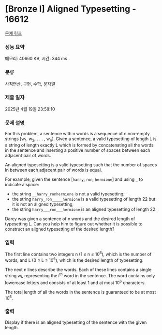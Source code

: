 # [Bronze I] Aligned Typesetting - 16612 

[문제 링크](https://www.acmicpc.net/problem/16612) 

### 성능 요약

메모리: 40660 KB, 시간: 344 ms

### 분류

사칙연산, 구현, 수학, 문자열

### 제출 일자

2025년 4월 19일 23:58:10

### 문제 설명

<p>For this problem, a sentence with n words is a sequence of n non-empty strings [w<sub>1</sub>, w<sub>2</sub>, . . . , w<sub>n</sub>]. Given a sentence, a valid typesetting of length L is a string of length exactly L which is formed by concatenating all the words in the sentence and inserting a positive number of spaces between each adjacent pair of words.</p>

<p>An aligned typesetting is a valid typesetting such that the number of spaces in between each adjacent pair of words is equal.</p>

<p>For example, given the sentence [<code>harry</code>, <code>ron</code>, <code>hermione</code>] and using <code>_</code> to indicate a space:</p>

<ul>
	<li>the string <code>__harry_ronhermione</code> is not a valid typesetting;</li>
	<li>the string <code>harry_ron_____hermione</code> is a valid typesetting of length 22 but it is not an aligned typesetting;</li>
	<li>the string <code>harry___ron___hermione</code> is an aligned typesetting of length 22.</li>
</ul>

<p>Darcy was given a sentence of n words and the desired length of typesetting L. Can you help him to figure out whether it is possible to construct an aligned typesetting of the desired length?</p>

### 입력 

 <p>The first line contains two integers n (1 ≤ n ≤ 10<sup>6</sup>), which is the number of words, and L (0 ≤ L ≤ 10<sup>6</sup>), which is the desired length of typesetting.</p>

<p>The next n lines describe the words. Each of these lines contains a single string w<sub>i</sub>, representing the i<sup>th</sup> word in the sentence. The word contains only lowercase letters and consists of at least 1 and at most 10<sup>6</sup> characters.</p>

<p>The total length of all the words in the sentence is guaranteed to be at most 10<sup>6</sup>.</p>

### 출력 

 <p>Display if there is an aligned typesetting of the sentence with the given length.</p>

